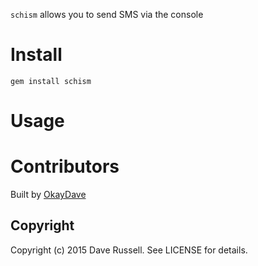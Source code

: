 `schism` allows you to send SMS via the console

# Install #

    gem install schism

# Usage #




# Contributors #

Built by [OkayDave](https://github.com/OkayDave) 


## Copyright ##

Copyright (c) 2015 Dave Russell. See LICENSE for details.

